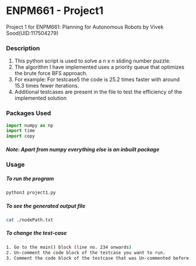 # ENPM661 - Project1

Project 1 for ENPM661: Planning for Autonomous Robots by Vivek Sood(UID:117504279)
### Description

1. This python script is used to solve a n x n
sliding number puzzle.
1. The algorithm I have implemented uses a priority
queue that optimizes the brute force BFS approach.
1. For example: For testcase5 the code is 25.2 times
faster with around 15.3 times fewer iterations.
1. Additional testcases are present in the file to test the efficiency of the implemented solution

### Packages Used
```python
import numpy as np
import time
import copy
```
##### Note: Apart from numpy everything else is an inbuilt package
### Usage
##### To run the program
```bash
python3 project1.py
```
##### To see the generated output file
```bash
cat ./nodePath.txt
```
##### To change the test-case
```bash
1. Go to the main() block (line no. 234 onwards)
2. Un-comment the code block of the testcase you want to run.
3. Comment the code block of the testcase that was Un-commented before. 